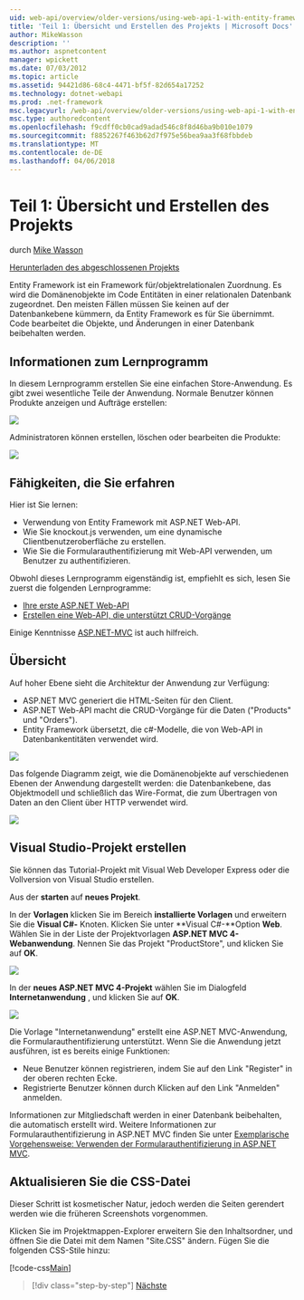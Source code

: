 ```yaml
---
uid: web-api/overview/older-versions/using-web-api-1-with-entity-framework-5/using-web-api-with-entity-framework-part-1
title: 'Teil 1: Übersicht und Erstellen des Projekts | Microsoft Docs'
author: MikeWasson
description: ''
ms.author: aspnetcontent
manager: wpickett
ms.date: 07/03/2012
ms.topic: article
ms.assetid: 94421d86-68c4-4471-bf5f-82d654a17252
ms.technology: dotnet-webapi
ms.prod: .net-framework
msc.legacyurl: /web-api/overview/older-versions/using-web-api-1-with-entity-framework-5/using-web-api-with-entity-framework-part-1
msc.type: authoredcontent
ms.openlocfilehash: f9cdff0cb0cad9adad546c8f8d46ba9b010e1079
ms.sourcegitcommit: f8852267f463b62d7f975e56bea9aa3f68fbbdeb
ms.translationtype: MT
ms.contentlocale: de-DE
ms.lasthandoff: 04/06/2018
---
```

<a name="part-1-overview-and-creating-the-project"></a>Teil 1: Übersicht und Erstellen des Projekts
====================
durch [Mike Wasson](https://github.com/MikeWasson)

[Herunterladen des abgeschlossenen Projekts](http://code.msdn.microsoft.com/ASP-NET-Web-API-with-afa30545)

Entity Framework ist ein Framework für/objektrelationalen Zuordnung. Es wird die Domänenobjekte im Code Entitäten in einer relationalen Datenbank zugeordnet. Den meisten Fällen müssen Sie keinen auf der Datenbankebene kümmern, da Entity Framework es für Sie übernimmt. Code bearbeitet die Objekte, und Änderungen in einer Datenbank beibehalten werden.

## <a name="about-the-tutorial"></a>Informationen zum Lernprogramm

In diesem Lernprogramm erstellen Sie eine einfachen Store-Anwendung. Es gibt zwei wesentliche Teile der Anwendung. Normale Benutzer können Produkte anzeigen und Aufträge erstellen:

![](using-web-api-with-entity-framework-part-1/_static/image1.png)

Administratoren können erstellen, löschen oder bearbeiten die Produkte:

![](using-web-api-with-entity-framework-part-1/_static/image2.png)

## <a name="skills-youll-learn"></a>Fähigkeiten, die Sie erfahren

Hier ist Sie lernen:

- Verwendung von Entity Framework mit ASP.NET Web-API.
- Wie Sie knockout.js verwenden, um eine dynamische Clientbenutzeroberfläche zu erstellen.
- Wie Sie die Formularauthentifizierung mit Web-API verwenden, um Benutzer zu authentifizieren.

Obwohl dieses Lernprogramm eigenständig ist, empfiehlt es sich, lesen Sie zuerst die folgenden Lernprogramme:

- [Ihre erste ASP.NET Web-API](../../getting-started-with-aspnet-web-api/tutorial-your-first-web-api.md)
- [Erstellen eine Web-API, die unterstützt CRUD-Vorgänge](../creating-a-web-api-that-supports-crud-operations.md)

Einige Kenntnisse [ASP.NET-MVC](../../../../mvc/index.md) ist auch hilfreich.

## <a name="overview"></a>Übersicht

Auf hoher Ebene sieht die Architektur der Anwendung zur Verfügung:

- ASP.NET MVC generiert die HTML-Seiten für den Client.
- ASP.NET Web-API macht die CRUD-Vorgänge für die Daten ("Products" und "Orders").
- Entity Framework übersetzt, die c#-Modelle, die von Web-API in Datenbankentitäten verwendet wird.

![](using-web-api-with-entity-framework-part-1/_static/image3.png)

Das folgende Diagramm zeigt, wie die Domänenobjekte auf verschiedenen Ebenen der Anwendung dargestellt werden: die Datenbankebene, das Objektmodell und schließlich das Wire-Format, die zum Übertragen von Daten an den Client über HTTP verwendet wird.

![](using-web-api-with-entity-framework-part-1/_static/image4.png)

## <a name="create-the-visual-studio-project"></a>Visual Studio-Projekt erstellen

Sie können das Tutorial-Projekt mit Visual Web Developer Express oder die Vollversion von Visual Studio erstellen.

Aus der **starten** auf **neues Projekt**.

In der **Vorlagen** klicken Sie im Bereich **installierte Vorlagen** und erweitern Sie die **Visual C#-** Knoten. Klicken Sie unter **Visual C#-**Option **Web**. Wählen Sie in der Liste der Projektvorlagen **ASP.NET MVC 4-Webanwendung**. Nennen Sie das Projekt "ProductStore", und klicken Sie auf **OK**.

![](using-web-api-with-entity-framework-part-1/_static/image5.png)

In der **neues ASP.NET MVC 4-Projekt** wählen Sie im Dialogfeld **Internetanwendung** , und klicken Sie auf **OK**.

![](using-web-api-with-entity-framework-part-1/_static/image6.png)

Die Vorlage "Internetanwendung" erstellt eine ASP.NET MVC-Anwendung, die Formularauthentifizierung unterstützt. Wenn Sie die Anwendung jetzt ausführen, ist es bereits einige Funktionen:

- Neue Benutzer können registrieren, indem Sie auf den Link "Register" in der oberen rechten Ecke.
- Registrierte Benutzer können durch Klicken auf den Link "Anmelden" anmelden.

Informationen zur Mitgliedschaft werden in einer Datenbank beibehalten, die automatisch erstellt wird. Weitere Informationen zur Formularauthentifizierung in ASP.NET MVC finden Sie unter [Exemplarische Vorgehensweise: Verwenden der Formularauthentifizierung in ASP.NET MVC](https://msdn.microsoft.com/library/ff398049(VS.98).aspx).

## <a name="update-the-css-file"></a>Aktualisieren Sie die CSS-Datei

Dieser Schritt ist kosmetischer Natur, jedoch werden die Seiten gerendert werden wie die früheren Screenshots vorgenommen.

Klicken Sie im Projektmappen-Explorer erweitern Sie den Inhaltsordner, und öffnen Sie die Datei mit dem Namen "Site.CSS" ändern. Fügen Sie die folgenden CSS-Stile hinzu:

[!code-css[Main](using-web-api-with-entity-framework-part-1/samples/sample1.css)]

> [!div class="step-by-step"]
> [Nächste](using-web-api-with-entity-framework-part-2.md)
